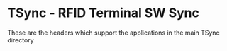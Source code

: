 # TSync - RFID Terminal SW Sync
These are the headers which support the applications in the main TSync directory


